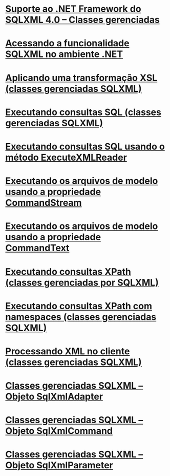 # [Suporte ao .NET Framework do SQLXML 4.0 – Classes gerenciadas](sqlxml-4-0-net-framework-support-managed-classes.md)

# [Acessando a funcionalidade SQLXML no ambiente .NET](accessing-sqlxml-functionality-in-the-net-environment.md)
# [Aplicando uma transformação XSL (classes gerenciadas SQLXML)](applying-an-xsl-transformation-sqlxml-managed-classes.md)
# [Executando consultas SQL (classes gerenciadas SQLXML)](executing-sql-queries-sqlxml-managed-classes.md)
# [Executando consultas SQL usando o método ExecuteXMLReader](executing-sql-queries-by-using-the-executexmlreader-method.md)
# [Executando os arquivos de modelo usando a propriedade CommandStream](executing-template-files-by-using-the-commandstream-property.md)
# [Executando os arquivos de modelo usando a propriedade CommandText](executing-template-files-by-using-the-commandtext-property.md)
# [Executando consultas XPath (classes gerenciadas por SQLXML)](executing-xpath-queries-sqlxml-managed-classes.md)
# [Executando consultas XPath com namespaces (classes gerenciadas SQLXML)](executing-xpath-queries-with-namespaces-sqlxml-managed-classes.md)
# [Processando XML no cliente (classes gerenciadas SQLXML)](processing-xml-on-the-client-side-sqlxml-managed-classes.md)
# [Classes gerenciadas SQLXML – Objeto SqlXmlAdapter](sqlxml-managed-classes-sqlxmladapter-object.md)
# [Classes gerenciadas SQLXML – Objeto SqlXmlCommand](sqlxml-managed-classes-sqlxmlcommand-object.md)
# [Classes gerenciadas SQLXML – Objeto SqlXmlParameter](sqlxml-managed-classes-sqlxmlparameter-object.md)
